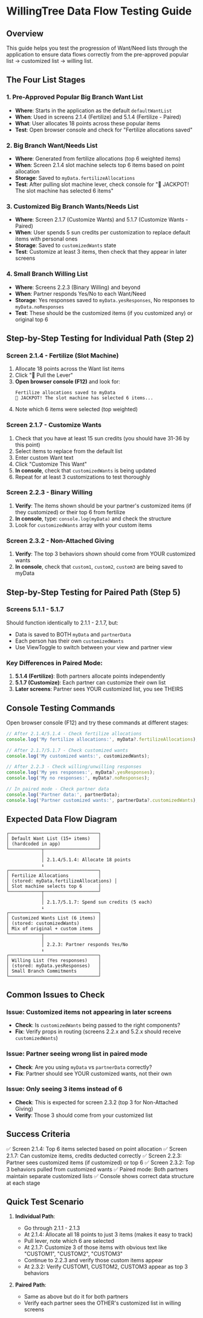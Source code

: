 # WillingTree Data Flow Testing Guide

## Overview
This guide helps you test the progression of Want/Need lists through the application to ensure data flows correctly from the pre-approved popular list → customized list → willing list.

## The Four List Stages

### 1. **Pre-Approved Popular Big Branch Want List**
- **Where**: Starts in the application as the default `defaultWantList`
- **When**: Used in screens 2.1.4 (Fertilize) and 5.1.4 (Fertilize - Paired)
- **What**: User allocates 18 points across these popular items
- **Test**: Open browser console and check for "Fertilize allocations saved"

### 2. **Big Branch Want/Needs List**
- **Where**: Generated from fertilize allocations (top 6 weighted items)
- **When**: Screen 2.1.4 slot machine selects top 6 items based on point allocation
- **Storage**: Saved to `myData.fertilizeAllocations`
- **Test**: After pulling slot machine lever, check console for "🎰 JACKPOT! The slot machine has selected 6 items"

### 3. **Customized Big Branch Wants/Needs List**
- **Where**: Screen 2.1.7 (Customize Wants) and 5.1.7 (Customize Wants - Paired)
- **When**: User spends 5 sun credits per customization to replace default items with personal ones
- **Storage**: Saved to `customizedWants` state
- **Test**: Customize at least 3 items, then check that they appear in later screens

### 4. **Small Branch Willing List**
- **Where**: Screens 2.2.3 (Binary Willing) and beyond
- **When**: Partner responds Yes/No to each Want/Need
- **Storage**: Yes responses saved to `myData.yesResponses`, No responses to `myData.noResponses`
- **Test**: These should be the customized items (if you customized any) or original top 6

## Step-by-Step Testing for Individual Path (Step 2)

### Screen 2.1.4 - Fertilize (Slot Machine)
1. Allocate 18 points across the Want list items
2. Click "🎰 Pull the Lever"
3. **Open browser console (F12)** and look for:
   ```
   Fertilize allocations saved to myData
   🎰 JACKPOT! The slot machine has selected 6 items...
   ```
4. Note which 6 items were selected (top weighted)

### Screen 2.1.7 - Customize Wants
1. Check that you have at least 15 sun credits (you should have 31-36 by this point)
2. Select items to replace from the default list
3. Enter custom Want text
4. Click "Customize This Want"
5. **In console**, check that `customizedWants` is being updated
6. Repeat for at least 3 customizations to test thoroughly

### Screen 2.2.3 - Binary Willing
1. **Verify**: The items shown should be your partner's customized items (if they customized) or their top 6 from fertilize
2. **In console**, type: `console.log(myData)` and check the structure
3. Look for `customizedWants` array with your custom items

### Screen 2.3.2 - Non-Attached Giving
1. **Verify**: The top 3 behaviors shown should come from YOUR customized wants
2. **In console**, check that `custom1`, `custom2`, `custom3` are being saved to myData

## Step-by-Step Testing for Paired Path (Step 5)

### Screens 5.1.1 - 5.1.7
Should function identically to 2.1.1 - 2.1.7, but:
- Data is saved to BOTH `myData` and `partnerData`
- Each person has their own `customizedWants`
- Use ViewToggle to switch between your view and partner view

### Key Differences in Paired Mode:
1. **5.1.4 (Fertilize)**: Both partners allocate points independently
2. **5.1.7 (Customize)**: Each partner can customize their own list
3. **Later screens**: Partner sees YOUR customized list, you see THEIRS

## Console Testing Commands

Open browser console (F12) and try these commands at different stages:

```javascript
// After 2.1.4/5.1.4 - Check fertilize allocations
console.log('My fertilize allocations:', myData?.fertilizeAllocations);

// After 2.1.7/5.1.7 - Check customized wants
console.log('My customized wants:', customizedWants);

// After 2.2.3 - Check willing/unwilling responses
console.log('My yes responses:', myData?.yesResponses);
console.log('My no responses:', myData?.noResponses);

// In paired mode - Check partner data
console.log('Partner data:', partnerData);
console.log('Partner customized wants:', partnerData?.customizedWants);
```

## Expected Data Flow Diagram

```
┌─────────────────────────────────┐
│ Default Want List (15+ items)   │
│ (hardcoded in app)              │
└────────────┬────────────────────┘
             │
             │ 2.1.4/5.1.4: Allocate 18 points
             ↓
┌─────────────────────────────────┐
│ Fertilize Allocations           │
│ (stored: myData.fertilizeAllocations) │
│ Slot machine selects top 6      │
└────────────┬────────────────────┘
             │
             │ 2.1.7/5.1.7: Spend sun credits (5 each)
             ↓
┌─────────────────────────────────┐
│ Customized Wants List (6 items) │
│ (stored: customizedWants)       │
│ Mix of original + custom items  │
└────────────┬────────────────────┘
             │
             │ 2.2.3: Partner responds Yes/No
             ↓
┌─────────────────────────────────┐
│ Willing List (Yes responses)    │
│ (stored: myData.yesResponses)   │
│ Small Branch Commitments        │
└─────────────────────────────────┘
```

## Common Issues to Check

### Issue: Customized items not appearing in later screens
- **Check**: Is `customizedWants` being passed to the right components?
- **Fix**: Verify props in routing (screens 2.2.x and 5.2.x should receive `customizedWants`)

### Issue: Partner seeing wrong list in paired mode
- **Check**: Are you using `myData` vs `partnerData` correctly?
- **Fix**: Partner should see YOUR customized wants, not their own

### Issue: Only seeing 3 items instead of 6
- **Check**: This is expected for screen 2.3.2 (top 3 for Non-Attached Giving)
- **Verify**: Those 3 should come from your customized list

## Success Criteria

✅ Screen 2.1.4: Top 6 items selected based on point allocation
✅ Screen 2.1.7: Can customize items, credits deducted correctly
✅ Screen 2.2.3: Partner sees customized items (if customized) or top 6
✅ Screen 2.3.2: Top 3 behaviors pulled from customized wants
✅ Paired mode: Both partners maintain separate customized lists
✅ Console shows correct data structure at each stage

## Quick Test Scenario

1. **Individual Path**:
   - Go through 2.1.1 - 2.1.3
   - At 2.1.4: Allocate all 18 points to just 3 items (makes it easy to track)
   - Pull lever, note which 6 are selected
   - At 2.1.7: Customize 3 of those items with obvious text like "CUSTOM1", "CUSTOM2", "CUSTOM3"
   - Continue to 2.2.3 and verify those custom items appear
   - At 2.3.2: Verify CUSTOM1, CUSTOM2, CUSTOM3 appear as top 3 behaviors

2. **Paired Path**:
   - Same as above but do it for both partners
   - Verify each partner sees the OTHER's customized list in willing screens
